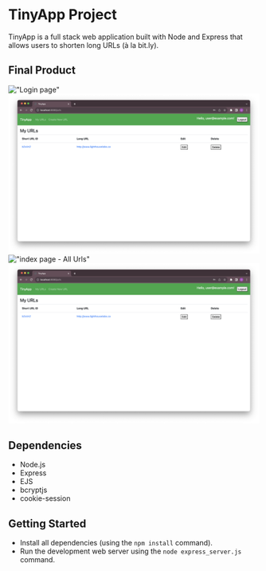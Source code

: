 # TinyApp Project

TinyApp is a full stack web application built with Node and Express that allows users to shorten long URLs (à la bit.ly).

## Final Product

!["Login page"](#)![Alt text](docs/urls-index.png)
!["index page - All Urls"](#)![Alt text](docs/urls-index.png)

## Dependencies

- Node.js
- Express
- EJS
- bcryptjs
- cookie-session

## Getting Started

- Install all dependencies (using the `npm install` command).
- Run the development web server using the `node express_server.js` command.